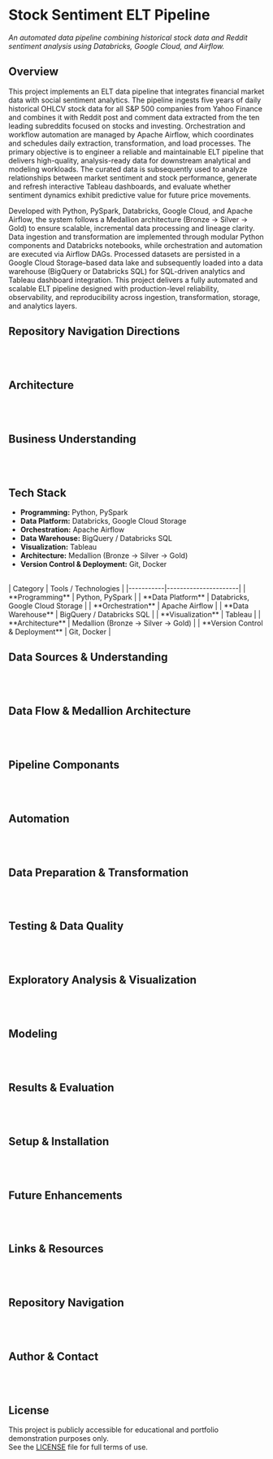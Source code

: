 # Stock Sentiment ELT Pipeline
*An automated data pipeline combining historical stock data and Reddit sentiment analysis using Databricks, Google Cloud, and Airflow.*
<br>

## Overview
This project implements an ELT data pipeline that integrates financial market data with social sentiment analytics. The pipeline ingests five years of daily historical OHLCV stock data for all S&P 500 companies from Yahoo Finance and combines it with Reddit post and comment data extracted from the ten leading subreddits focused on stocks and investing. Orchestration and workflow automation are managed by Apache Airflow, which coordinates and schedules daily extraction, transformation, and load processes. The primary objective is to engineer a reliable and maintainable ELT pipeline that delivers high-quality, analysis-ready data for downstream analytical and modeling workloads. The curated data is subsequently used to analyze relationships between market sentiment and stock performance, generate and refresh interactive Tableau dashboards, and evaluate whether sentiment dynamics exhibit predictive value for future price movements. 

Developed with Python, PySpark, Databricks, Google Cloud, and Apache Airflow, the system follows a Medallion architecture (Bronze &rarr; Silver &rarr; Gold) to ensure scalable, incremental data processing and lineage clarity. Data ingestion and transformation are implemented through modular Python components and Databricks notebooks, while orchestration and automation are executed via Airflow DAGs. Processed datasets are persisted in a Google Cloud Storage–based data lake and subsequently loaded into a data warehouse (BigQuery or Databricks SQL) for SQL-driven analytics and Tableau dashboard integration. This project delivers a fully automated and scalable ELT pipeline designed with production-level reliability, observability, and reproducibility across ingestion, transformation, storage, and analytics layers.
<br>

## Repository Navigation Directions
<br><br>

## Architecture
<br><br>

## Business Understanding
<br><br>

## Tech Stack
- **Programming:** Python, PySpark
- **Data Platform:** Databricks, Google Cloud Storage
- **Orchestration:** Apache Airflow
- **Data Warehouse:** BigQuery / Databricks SQL
- **Visualization:** Tableau
- **Architecture:** Medallion (Bronze &rarr; Silver &rarr; Gold)
- **Version Control & Deployment:** Git, Docker
<br>
| Category | Tools / Technologies |
|-----------|----------------------|
| **Programming** | Python, PySpark |
| **Data Platform** | Databricks, Google Cloud Storage |
| **Orchestration** | Apache Airflow |
| **Data Warehouse** | BigQuery / Databricks SQL |
| **Visualization** | Tableau |
| **Architecture** | Medallion (Bronze &rarr; Silver &rarr; Gold) |
| **Version Control & Deployment** | Git, Docker |
<br>

## Data Sources & Understanding
<br><br>

## Data Flow & Medallion Architecture
<br><br>

## Pipeline Componants
<br><br>

## Automation
<br><br>

## Data Preparation & Transformation
<br><br>

## Testing & Data Quality
<br><br>

## Exploratory Analysis & Visualization
<br><br>

## Modeling
<br><br>

## Results & Evaluation
<br><br>

## Setup & Installation
<br><br>

## Future Enhancements
<br><br>

## Links & Resources
<br><br>

## Repository Navigation
<br><br>

## Author & Contact
<br><br>

## License
This project is publicly accessible for educational and portfolio demonstration purposes only.  
See the [LICENSE](LICENSE) file for full terms of use.
<br>